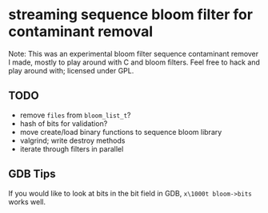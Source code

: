 # streaming sequence bloom filter for contaminant removal

Note: This was an experimental bloom filter sequence contaminant
remover I made, mostly to play around with C and bloom filters. Feel
free to hack and play around with; licensed under GPL.

## TODO

 - remove `files` from `bloom_list_t`?
 - hash of bits for validation?
 - move create/load binary functions to sequence bloom library 
 - valgrind; write destroy methods
 - iterate through filters in parallel

## GDB Tips

If you would like to look at bits in the bit field in GDB, `x\1000t
bloom->bits` works well.



